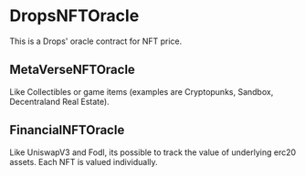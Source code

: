 # DropsNFTOracle

This is a Drops' oracle contract for NFT price.

## MetaVerseNFTOracle

Like Collectibles or game items (examples are Cryptopunks, Sandbox, Decentraland Real Estate).

## FinancialNFTOracle

Like UniswapV3 and Fodl, its possible to track the value of underlying erc20 assets.
Each NFT is valued individually.
